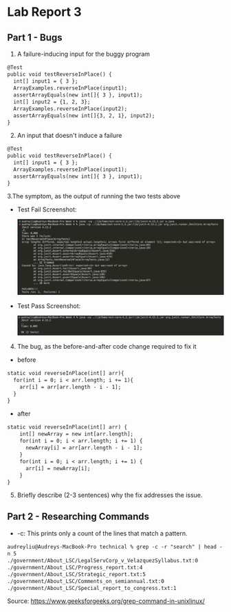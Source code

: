 # Lab Report 3

## Part 1 - Bugs

1. A failure-inducing input for the buggy program
```
@Test 
public void testReverseInPlace() {
  int[] input1 = { 3 };
  ArrayExamples.reverseInPlace(input1);
  assertArrayEquals(new int[]{ 3 }, input1);
  int[] input2 = {1, 2, 3};
  ArrayExamples.reverseInPlace(input2);
  assertArrayEquals(new int[]{3, 2, 1}, input2);
}
```

2. An input that doesn't induce a failure
```
@Test 
public void testReverseInPlace() {
  int[] input1 = { 3 };
  ArrayExamples.reverseInPlace(input1);
  assertArrayEquals(new int[]{ 3 }, input1);
}
```

3.The symptom, as the output of running the two tests above
* Test Fail Screenshot:

  ![Image](testFail.png)

* Test Pass Screenshot:

  ![Image](testPass.png)

4. The bug, as the before-and-after code change required to fix it
* before
```
static void reverseInPlace(int[] arr){
  for(int i = 0; i < arr.length; i += 1){
    arr[i] = arr[arr.length - i - 1];
  }
}
```
* after
```
static void reverseInPlace(int[] arr) {
    int[] newArray = new int[arr.length];
    for(int i = 0; i < arr.length; i += 1) {
      newArray[i] = arr[arr.length - i - 1];
    }
    for(int i = 0; i < arr.length; i += 1) {
      arr[i] = newArray[i];
    }
}
```
5. Briefly describe (2-3 sentences) why the fix addresses the issue.
   
## Part 2 - Researching Commands
* -c: This prints only a count of the lines that match a pattern.
```
audreyliu@Audreys-MacBook-Pro technical % grep -c -r "search" | head -n 5
./government/About_LSC/LegalServCorp_v_VelazquezSyllabus.txt:0
./government/About_LSC/Progress_report.txt:4
./government/About_LSC/Strategic_report.txt:5
./government/About_LSC/Comments_on_semiannual.txt:0
./government/About_LSC/Special_report_to_congress.txt:1
```



Source: https://www.geeksforgeeks.org/grep-command-in-unixlinux/
